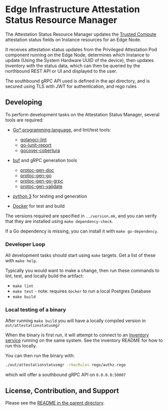 # Edge Infrastructure Attestation Status Resource Manager

The Attestation Status Resource Manager updates the [Trusted
Compute](https://github.com/open-edge-platform/trusted-compute) attestation
status fields on Instance resources for an Edge Node.

It receives attestation  status updates from the Privileged Attestation Pod
component running on the Edge Node, determines which Instance to update (Using
the System Hardware UUID of the device), then updates Inventory with the status data,
which can then be queried by the northbound REST API or UI and displayed to the
user.

The southbound gRPC API used is defined in the api directory, and is secured
using TLS with JWT for authentication, and rego rules

## Developing

To perform development tasks on the Attestation Status Manager, several tools
are required:

- [Go\* programming language](https://go.dev), and lint/test tools:
  - [golangci-lint](https://github.com/golangci/golangci-lint)
  - [go-junit-report](https://github.com/jstemmer/go-junit-report)
  - [gocover-cobertura](https://github.com/boumenot/gocover-cobertura)

- [buf](https://github.com/bufbuild/buf) and gRPC generation tools
  - [protoc-gen-doc](https://github.com/pseudomuto/protoc-gen-doc)
  - [protoc-gen-go](https://pkg.go.dev/google.golang.org/protobuf)
  - [protoc-gen-go-grpc](https://pkg.go.dev/google.golang.org/grpc)
  - [protoc-gen-validate](https://pkg.go.dev/github.com/envoyproxy/protoc-gen-validate)

- [python 3](https://www.python.org) for testing and generation

- [Docker](https://docs.docker.com) for test and build

The versions required are specified in `../version.mk`, and you can verify that
they are installed using `make dependency-check`.

If a Go dependency is missing, you can install it with `make go-dependency`.

### Developer Loop

All development tasks should start using `make` targets.  Get a list of these
with `make help`.

Typically you would want to make a change, then run these commands to lint,
test, and locally build the artifact:

- `make lint`
- `make test` - note: requires `docker` to run a local Postgres Database
- `make build`

### Local testing of a binary

After running `make build` you will have a locally compiled version in
`out/attestationstatusmgr`

When the binary is first run, it will attempt to connect to an [Inventory
service](https://github.com/open-edge-platform/infra-core/tree/main/inventory)
running on the same system. See the inventory README for how to run this
locally.

You can then run the binary with:

```bash
./out/attestationstatusmgr -rbacRules rego/authz.rego
```

which will offer a southbound gRPC API on `0.0.0.0:50007`

## License, Contribution, and Support

Please see the [README in the parent directory](../README.md).
